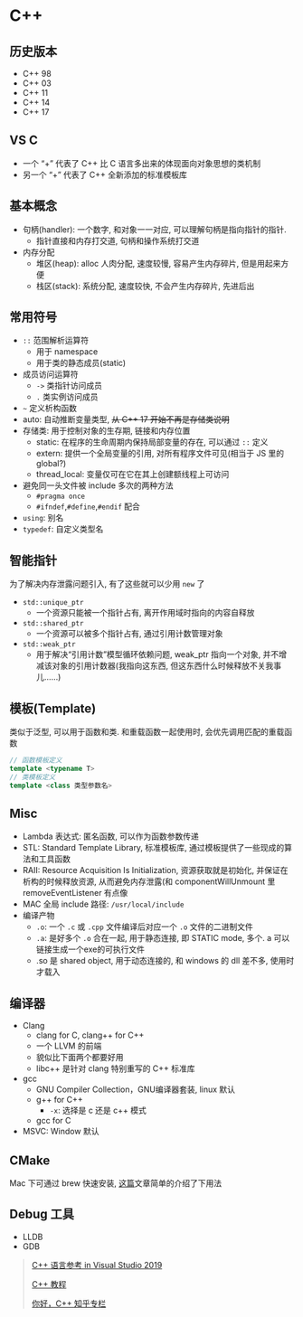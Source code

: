 # C++

## 历史版本

* C++ 98
* C++ 03
* C++ 11
* C++ 14
* C++ 17

## VS C

* 一个 “+” 代表了 C++ 比 C 语言多出来的体现面向对象思想的类机制
* 另一个 “+” 代表了 C++ 全新添加的标准模板库

## 基本概念

* 句柄(handler): 一个数字, 和对象一一对应, 可以理解句柄是指向指针的指针.
  * 指针直接和内存打交道, 句柄和操作系统打交道
* 内存分配
  * 堆区(heap): alloc 人肉分配, 速度较慢, 容易产生内存碎片, 但是用起来方便
  * 栈区(stack): 系统分配, 速度较快, 不会产生内存碎片, 先进后出

## 常用符号

* `::` 范围解析运算符
  * 用于 namespace
  * 用于类的静态成员(static)
* 成员访问运算符
  * `->` 类指针访问成员
  * `.` 类实例访问成员
* `~` 定义析构函数
* auto: 自动推断变量类型, ~~从 C++ 17 开始不再是存储类说明~~
* 存储类: 用于控制对象的生存期, 链接和内存位置
  * static: 在程序的生命周期内保持局部变量的存在, 可以通过 `::` 定义
  * extern: 提供一个全局变量的引用, 对所有程序文件可见(相当于 JS 里的 global?)
  * thread_local: 变量仅可在它在其上创建额线程上可访问
* 避免同一头文件被 include 多次的两种方法
  * `#pragma once`
  * `#ifndef`,`#define`,`#endif` 配合
* `using`: 别名
* `typedef`: 自定义类型名

## 智能指针

为了解决内存泄露问题引入, 有了这些就可以少用 `new` 了

* `std::unique_ptr`
  * 一个资源只能被一个指针占有, 离开作用域时指向的内容自释放
* `std::shared_ptr`
  * 一个资源可以被多个指针占有, 通过引用计数管理对象
* `std::weak_ptr`
  * 用于解决“引用计数”模型循环依赖问题, weak_ptr 指向一个对象, 并不增减该对象的引用计数器(我指向这东西, 但这东西什么时候释放不关我事儿……)

## 模板(Template)

类似于泛型, 可以用于函数和类. 和重载函数一起使用时, 会优先调用匹配的重载函数

```cpp
// 函数模板定义
template <typename T>
// 类模板定义
template <class 类型参数名>
```

## Misc

* Lambda 表达式: 匿名函数, 可以作为函数参数传递
* STL: Standard Template Library, 标准模板库, 通过模板提供了一些现成的算法和工具函数
* RAII: Resource Acquisition Is Initialization, 资源获取就是初始化, 并保证在析构的时候释放资源, 从而避免内存泄露(和 componentWillUnmount 里 removeEventListener 有点像
* MAC 全局 include 路径: `/usr/local/include`
* 编译产物
  * `.o`: 一个 `.c` 或 `.cpp` 文件编译后对应一个 `.o` 文件的二进制文件
  * `.a`: 是好多个 `.o` 合在一起, 用于静态连接, 即 STATIC mode, 多个. a 可以链接生成一个exe的可执行文件
  * .so 是 shared object, 用于动态连接的, 和 windows 的 dll 差不多, 使用时才载入

## 编译器

* Clang
  * clang for C, clang++ for C++
  * 一个 LLVM 的前端
  * 貌似比下面两个都要好用
  * libc++ 是针对 clang 特别重写的 C++ 标准库
* gcc
  * GNU Compiler Collection，GNU编译器套装, linux 默认
  * g++ for C++
    * `-x`: 选择是 c 还是 c++ 模式
  * gcc for C
* MSVC: Window 默认

## CMake

Mac 下可通过 brew 快速安装, [这篇](https://www.hahack.com/codes/cmake/)文章简单的介绍了下用法

## Debug 工具

* LLDB
* GDB

> [C++ 语言参考 in Visual Studio 2019](https://docs.microsoft.com/zh-cn/cpp/cpp/cpp-language-reference?view=vs-2019)
>
> [C++ 教程](http://www.runoob.com/cplusplus/cpp-tutorial.html)
>
> [你好，C++ 知乎专栏](https://zhuanlan.zhihu.com/nihaoCPP)